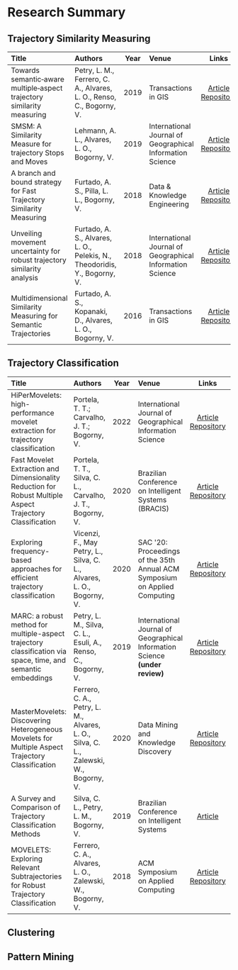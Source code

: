 # Research Summary
   
## Trajectory Similarity Measuring

| Title | Authors | Year | Venue | Links | Cite |
|:------|:--------|------|:------|:-----:|:----:|
| Towards semantic‐aware multiple‐aspect trajectory similarity measuring | Petry, L. M., Ferrero, C. A., Alvares, L. O., Renso, C., Bogorny, V. | 2019 | Transactions in GIS |  [Article](https://onlinelibrary.wiley.com/doi/full/10.1111/tgis.12542)<br> [Repository](https://github.com/bigdata-ufsc/petry-2019-muitas) | [BibTex](./resources/bibtex/petry2019muitas.bib) |
| SMSM: A Similarity Measure for trajectory Stops and Moves | Lehmann, A. L., Alvares, L. O., Bogorny, V. | 2019 | International Journal of Geographical Information Science |  [Article](https://www.tandfonline.com/doi/full/10.1080/13658816.2019.1605074)<br> [Repository](https://github.com/bigdata-ufsc/lehmann-2019-SMSM) | [BibTex](./resources/bibtex/lehmann2019smsm.bib) |
| A branch and bound strategy for Fast Trajectory Similarity Measuring | Furtado, A. S., Pilla, L. L., Bogorny, V. | 2018 | Data & Knowledge Engineering | [Article](https://www.sciencedirect.com/science/article/pii/S0169023X17302021)<br> [Repository](https://github.com/bigdata-ufsc/furtado-2018-ftsm-msm) | [BibTex](./resources/bibtex/furtado2018ftsm.bib) |
| Unveiling movement uncertainty for robust trajectory similarity analysis | Furtado, A. S., Alvares, L. O., Pelekis, N., Theodoridis, Y., Bogorny, V. | 2018 | International Journal of Geographical Information Science | [Article](https://www.tandfonline.com/doi/full/10.1080/13658816.2017.1372763)<br> [Repository](https://github.com/bigdata-ufsc/furtado-2018-ums) | [BibTex](./resources/bibtex/furtado2018ums.bib) |
| Multidimensional Similarity Measuring for Semantic Trajectories | Furtado, A. S., Kopanaki, D., Alvares, L. O., Bogorny, V. | 2016 | Transactions in GIS | [Article](https://onlinelibrary.wiley.com/doi/full/10.1111/tgis.12156)<br> [Repository](https://github.com/bigdata-ufsc/furtado-2016-msm) | [BibTex](./resources/bibtex/furtado2016msm.bib) |


## Trajectory Classification

| Title | Authors | Year | Venue | Links | Cite |
|:------|:--------|------|:------|:-----:|:----:|
| HiPerMovelets: high-performance movelet extraction for trajectory classification | Portela, T. T.; Carvalho, J. T.; Bogorny, V. | 2022 | International Journal of Geographical Information Science | [Article](https://doi.org/10.1080/13658816.2021.2018593) [Repository](https://github.com/bigdata-ufsc/HiPerMovelets) | [BibTex](https://github.com/bigdata-ufsc/research-summary/blob/master/resources/bibtex/Portela2020hipermovelets.bib) |
| Fast Movelet Extraction and Dimensionality Reduction for Robust Multiple Aspect Trajectory Classification | Portela, T. T., Silva, C. L., Carvalho, J. T., Bogorny, V. | 2020 | Brazilian Conference on Intelligent Systems (BRACIS) |  [Article](https://doi.org/10.1007/978-3-030-91702-9_31) [Repository](https://github.com/bigdata-ufsc/MASTERMovelets) | [BibTex](https://github.com/bigdata-ufsc/research-summary/blob/master/resources/bibtex/Portela2021supermovelets.bib) |
| Exploring frequency-based approaches for efficient trajectory classification | Vicenzi, F., May Petry, L., Silva, C. L., Alvares, L. O., Bogorny, V. | 2020 | SAC '20: Proceedings of the 35th Annual ACM Symposium on Applied Computing |  [Article](https://doi.org/10.1145/3341105.3374045) [Repository](https://github.com/bigdata-ufsc/vicenzi-2020-poifreq) | [BibTex](https://github.com/bigdata-ufsc/research-summary/blob/master/resources/bibtex/Vicenzi2020poif.bib) |
| MARC: a robust method for multiple-aspect trajectory classification via space, time, and semantic embeddings | Petry, L. M., Silva, C. L., Esuli, A., Renso, C., Bogorny, V. | 2019 | International Journal of Geographical Information Science **(under review)** |  [Article](.)<br> [Repository](https://github.com/bigdata-ufsc/) | [BibTex](./resources/bibtex/) |
| MasterMovelets: Discovering Heterogeneous Movelets for Multiple Aspect Trajectory Classification | Ferrero, C. A., Petry, L. M., Alvares, L. O., Silva, C. L., Zalewski, W., Bogorny, V. | 2020 | Data Mining and Knowledge Discovery | [Article](https://link.springer.com/article/10.1007/s10618-020-00676-x) [Repository](https://github.com/bigdata-ufsc/MASTERMovelets) | [BibTex](https://github.com/bigdata-ufsc/research-summary/blob/resources/bibtex/Ferrero2020mastermovelets.bib) |
| A Survey and Comparison of Trajectory Classification Methods | Silva, C. L., Petry, L. M., Bogorny, V. | 2019 | Brazilian Conference on Intelligent Systems| [Article]()<br> | [BibTex](./resources/bibtex/silva2019asurvey.bib) |
| MOVELETS: Exploring Relevant Subtrajectories for Robust Trajectory Classification | Ferrero, C. A., Alvares, L. O., Zalewski, W., Bogorny, V. | 2018 | ACM Symposium on Applied Computing | [Article](https://dl.acm.org/citation.cfm?id=3167225)<br> [Repository](https://github.com/bigdata-ufsc/ferrero-2018-movelets)<br> | [BibTex](./resources/bibtex/ferrero2018movelets.bib) |


## Clustering


## Pattern Mining
